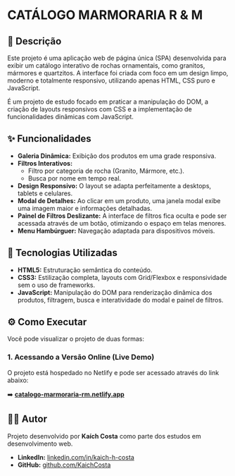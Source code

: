 # CATÁLOGO MARMORARIA R & M

## 📄 Descrição
Este projeto é uma aplicação web de página única (SPA) desenvolvida para exibir um catálogo interativo de rochas ornamentais, como granitos, mármores e quartzitos. A interface foi criada com foco em um design limpo, moderno e totalmente responsivo, utilizando apenas HTML, CSS puro e JavaScript.

É um projeto de estudo focado em praticar a manipulação do DOM, a criação de layouts responsivos com CSS e a implementação de funcionalidades dinâmicas com JavaScript.

## ✨ Funcionalidades
* **Galeria Dinâmica:** Exibição dos produtos em uma grade responsiva.
* **Filtros Interativos:**
    * Filtro por categoria de rocha (Granito, Mármore, etc.).
    * Busca por nome em tempo real.
* **Design Responsivo:** O layout se adapta perfeitamente a desktops, tablets e celulares.
* **Modal de Detalhes:** Ao clicar em um produto, uma janela modal exibe uma imagem maior e informações detalhadas.
* **Painel de Filtros Deslizante:** A interface de filtros fica oculta e pode ser acessada através de um botão, otimizando o espaço em telas menores.
* **Menu Hambúrguer:** Navegação adaptada para dispositivos móveis.

## 🚀 Tecnologias Utilizadas
* **HTML5:** Estruturação semântica do conteúdo.
* **CSS3:** Estilização completa, layouts com Grid/Flexbox e responsividade sem o uso de frameworks.
* **JavaScript:** Manipulação do DOM para renderização dinâmica dos produtos, filtragem, busca e interatividade do modal e painel de filtros.

## ⚙️ Como Executar
Você pode visualizar o projeto de duas formas:

### 1. Acessando a Versão Online (Live Demo)
O projeto está hospedado no Netlify e pode ser acessado através do link abaixo:

➡️ **[catalogo-marmoraria-rm.netlify.app](https://catalogo-marmoraria-rm.netlify.app)**

## 👨‍💻 Autor
Projeto desenvolvido por **Kaích Costa** como parte dos estudos em desenvolvimento web.

* **LinkedIn:** [linkedin.com/in/kaich-h-costa](https://www.linkedin.com/in/kaich-h-costa)
* **GitHub:** [github.com/KaichCosta](https://github.com/KaichCosta)
